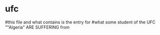 # ufc
#this file and what contains is the entry for
#what some student of the UFC ""Algeria" ARE SUFFERING from
#
#
#
#
#
#
#

